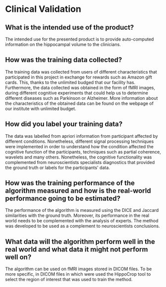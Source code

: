 # Clinical Validation

## What is the intended use of the product?

The intended use for the presented product is to provide auto-computed information on the hippocampal volume to the clinicians.

## How was the training data collected? 

The training data was collected from users of different characteristics that participated in this project in exchange for rewards such as Amazon gift cards. This, thanks to the unlimited budged that our facility has. Furthermore, the data collected was obtained in the form of fMRI images, during different cognitive experiments that could help us to determine different diseases such as Parkinson or Alzheimer. More information about the characteristics of the obtained data can be found on the webpage of our institute with unlimited budget.

## How did you label your training data?

The data was labelled from apriori information from participant affected by different conditions. Nonetheless, different signal processing techniques were implemented in order to understand how the condition affected the cognitive function of the participants, techniques such as partial coherence, wavelets and many others. Nonetheless, the cognitive functionality was complemented from neuroscientists specialists diagnostics that provided the ground truth or labels for the participants' data.

## How was the training performance of the algorithm measured and how is the real-world performance going to be estimated?

The performance of the algorithm is measured using the DICE and Jaccard similarities with the ground truth. Moreover, its performance in the real world needs to be complemented with the analysis of experts. The method was developed to be used as a complement to neuroscientists conclusions.

## What data will the algorithm perform well in the real world and what data it might not perform well on?

The algorithm can be used on fMRI images stored in DICOM files. To be more specific, in DICOM files in which were used the HippoCrop tool to select the region of interest that was used to train the method. 